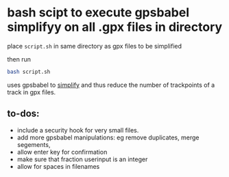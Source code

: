 # bash scipt to execute gpsbabel simplifyy on all .gpx files in directory

place `script.sh` in same directory as gpx files to be simplified

then run 
```bash 
bash script.sh
```

uses gpsbabel to [simplify](https://www.gpsbabel.org/htmldoc-1.8.0/filter_simplify.html) and thus reduce the number of trackpoints of a track in gpx files.

## to-dos:
- include a security hook for very small files.
- add more gpsbabel manipulations: eg remove duplicates, merge segements, 
- allow enter key for confirmation
- make sure that fraction userinput is an integer
- allow for spaces in filenames
